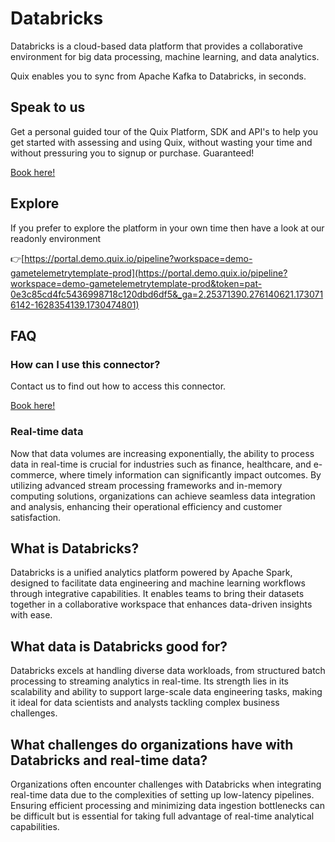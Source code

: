 <!--[tech-name]-->
# Databricks

<!--[blurb-about-tech]-->
Databricks is a cloud-based data platform that provides a collaborative environment for big data processing, machine learning, and data analytics.

Quix enables you to sync from Apache Kafka <span id="to_or_from">to</span> <span id="techname">Databricks</span>, in seconds.

## Speak to us

Get a personal guided tour of the Quix Platform, SDK and API's to help you get started with assessing and using Quix, without wasting your time and without pressuring you to signup or purchase. Guaranteed!

[Book here!](https://quix.io/book-a-demo)

## Explore

If you prefer to explore the platform in your own time then have a look at our readonly environment

👉[https://portal.demo.quix.io/pipeline?workspace=demo-gametelemetrytemplate-prod](https://portal.demo.quix.io/pipeline?workspace=demo-gametelemetrytemplate-prod&token=pat-0e3c85cd4fc5436998718c120dbd6df5&_ga=2.25371390.276140621.1730716142-1628354139.1730474801)

## FAQ 

### How can I use this connector?

Contact us to find out how to access this connector.

[Book here!](https://quix.io/book-a-demo)

### Real-time data

Now that data volumes are increasing exponentially, the ability to process data in real-time is crucial for industries such as finance, healthcare, and e-commerce, where timely information can significantly impact outcomes. By utilizing advanced stream processing frameworks and in-memory computing solutions, organizations can achieve seamless data integration and analysis, enhancing their operational efficiency and customer satisfaction.

## What is <span id="techname">Databricks</span>?

<!--[tech-seo-text]-->
Databricks is a unified analytics platform powered by Apache Spark, designed to facilitate data engineering and machine learning workflows through integrative capabilities. It enables teams to bring their datasets together in a collaborative workspace that enhances data-driven insights with ease.

## What data is <span id="techname">Databricks</span> good for?

<!--[tech-data-seo-text]-->
Databricks excels at handling diverse data workloads, from structured batch processing to streaming analytics in real-time. Its strength lies in its scalability and ability to support large-scale data engineering tasks, making it ideal for data scientists and analysts tackling complex business challenges.

## What challenges do organizations have with <span id="techname">Databricks</span> and real-time data?

<!--[tech-challenges-seo-text]-->
Organizations often encounter challenges with Databricks when integrating real-time data due to the complexities of setting up low-latency pipelines. Ensuring efficient processing and minimizing data ingestion bottlenecks can be difficult but is essential for taking full advantage of real-time analytical capabilities.